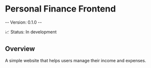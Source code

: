 # Personal Finance Frontend

-- Version: 0.1.0 --

:chart_with_upwards_trend: Status: In development

## Overview
A simple website that helps users manage their income and expenses.
